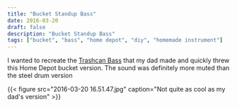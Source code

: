 ```yaml
---
title: "Bucket Standup Bass"
date: 2016-03-20
draft: false
description: "Bucket Standup Bass"
tags: ["bucket", "bass", "home depot", "diy", "homemade instrument"]
---
```

I wanted to recreate the [Trashcan Bass](/otherprojects/trashcanbass) that my dad made and quickly threw this Home Depot bucket version. The sound was definitely more muted than the steel drum version

{{< figure src="2016-03-20 16.51.47.jpg" caption="Not quite as cool as my dad's version" >}}
